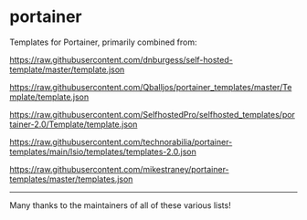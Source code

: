# portainer
Templates for Portainer, primarily combined from: 

https://raw.githubusercontent.com/dnburgess/self-hosted-template/master/template.json

https://raw.githubusercontent.com/Qballjos/portainer_templates/master/Template/template.json

https://raw.githubusercontent.com/SelfhostedPro/selfhosted_templates/portainer-2.0/Template/template.json

https://raw.githubusercontent.com/technorabilia/portainer-templates/main/lsio/templates/templates-2.0.json

https://raw.githubusercontent.com/mikestraney/portainer-templates/master/templates.json

---

Many thanks to the maintainers of all of these various lists!
